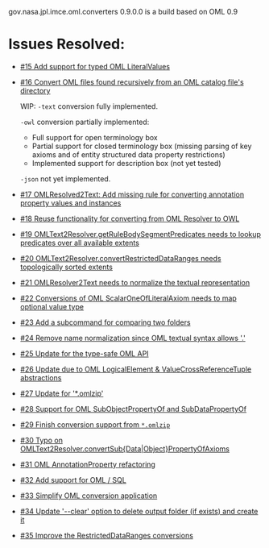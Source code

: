 gov.nasa.jpl.imce.oml.converters 0.9.0.0 is a build based on OML 0.9

# Issues Resolved:

- [#15 Add support for typed OML LiteralValues](https://github.com/JPL-IMCE/gov.nasa.jpl.imce.oml.converters/issues/15)

- [#16 Convert OML files found recursively from an OML catalog file's directory](https://github.com/JPL-IMCE/gov.nasa.jpl.imce.oml.converters/issues/16)

  WIP:
  `-text` conversion fully implemented.
  
  `-owl` conversion partially implemented:
    - Full support for open terminology box
    - Partial support for closed terminology box (missing parsing of key axioms and of entity structured data property restrictions)
    - Implemented support for description box (not yet tested)
  
  `-json` not yet implemented.
    
- [#17 OMLResolved2Text: Add missing rule for converting annotation property values and instances](https://github.com/JPL-IMCE/gov.nasa.jpl.imce.oml.converters/issues/17)

- [#18 Reuse functionality for converting from OML Resolver to OWL](https://github.com/JPL-IMCE/gov.nasa.jpl.imce.oml.converters/issues/18)

- [#19 OMLText2Resolver.getRuleBodySegmentPredicates needs to lookup predicates over all available extents](https://github.com/JPL-IMCE/gov.nasa.jpl.imce.oml.converters/issues/19)

- [#20 OMLText2Resolver.convertRestrictedDataRanges needs topologically sorted extents](https://github.com/JPL-IMCE/gov.nasa.jpl.imce.oml.converters/issues/20)

- [#21 OMLResolver2Text needs to normalize the textual representation](https://github.com/JPL-IMCE/gov.nasa.jpl.imce.oml.converters/issues/21)

- [#22 Conversions of OML ScalarOneOfLiteralAxiom needs to map optional value type](https://github.com/JPL-IMCE/gov.nasa.jpl.imce.oml.converters/issues/22)

- [#23 Add a subcommand for comparing two folders](https://github.com/JPL-IMCE/gov.nasa.jpl.imce.oml.converters/issues/23)

- [#24 Remove name normalization since OML textual syntax allows '.'](https://github.com/JPL-IMCE/gov.nasa.jpl.imce.oml.converters/issues/24)

- [#25 Update for the type-safe OML API](https://github.com/JPL-IMCE/gov.nasa.jpl.imce.oml.converters/issues/25)

- [#26 Update due to OML LogicalElement & ValueCrossReferenceTuple abstractions](https://github.com/JPL-IMCE/gov.nasa.jpl.imce.oml.converters/issues/26)

- [#27 Update for '*.omlzip'](https://github.com/JPL-IMCE/gov.nasa.jpl.imce.oml.converters/issues/27)

- [#28 Support for OML SubObjectPropertyOf and SubDataPropertyOf](https://github.com/JPL-IMCE/gov.nasa.jpl.imce.oml.converters/issues/28)

- [#29 Finish conversion support from `*.omlzip`](https://github.com/JPL-IMCE/gov.nasa.jpl.imce.oml.converters/issues/29)

- [#30 Typo on OMLText2Resolver.convertSub{Data|Object}PropertyOfAxioms](https://github.com/JPL-IMCE/gov.nasa.jpl.imce.oml.converters/issues/30)

- [#31 OML AnnotationProperty refactoring](https://github.com/JPL-IMCE/gov.nasa.jpl.imce.oml.converters/issues/31)

- [#32 Add support for OML / SQL](https://github.com/JPL-IMCE/gov.nasa.jpl.imce.oml.converters/issues/32)

- [#33 Simplify OML conversion application](https://github.com/JPL-IMCE/gov.nasa.jpl.imce.oml.converters/issues/33)

- [#34 Update '--clear' option to delete output folder (if exists) and create it](https://github.com/JPL-IMCE/gov.nasa.jpl.imce.oml.converters/issues/34)

- [#35 Improve the RestrictedDataRanges conversions](https://github.com/JPL-IMCE/gov.nasa.jpl.imce.oml.converters/issues/35)